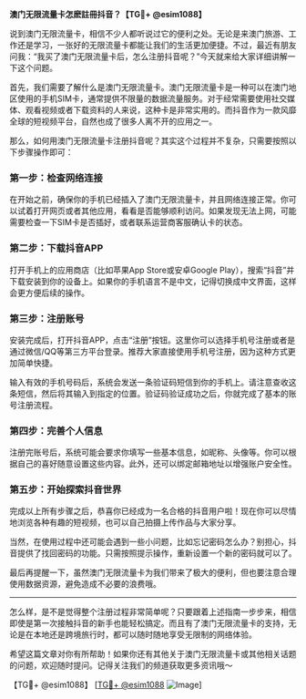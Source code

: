 **澳门无限流量卡怎麽註冊抖音？【TG💪+ @esim1088】**

说到澳门无限流量卡，相信不少人都听说过它的便利之处。无论是来澳门旅游、工作还是学习，一张好的无限流量卡都能让我们的生活更加便捷。不过，最近有朋友问我：“我买了澳门无限流量卡后，怎么注册抖音呢？”今天就来给大家详细讲解一下这个问题。

首先，我们需要了解什么是澳门无限流量卡。澳门无限流量卡是一种可以在澳门地区使用的手机SIM卡，通常提供不限量的数据流量服务。对于经常需要使用社交媒体、观看视频或者下载资料的人来说，这种卡是非常实用的。而抖音作为一款风靡全球的短视频平台，自然也成了很多人离不开的应用之一。

那么，如何用澳门无限流量卡注册抖音呢？其实这个过程并不复杂，只需要按照以下步骤操作即可：

### 第一步：检查网络连接

在开始之前，确保你的手机已经插入了澳门无限流量卡，并且网络连接正常。你可以试着打开网页或者其他应用，看看是否能够顺利访问。如果发现无法上网，可能需要检查一下SIM卡是否插好，或者联系运营商客服确认卡的状态。

### 第二步：下载抖音APP

打开手机上的应用商店（比如苹果App Store或安卓Google Play），搜索“抖音”并下载安装到你的设备上。如果你的手机语言不是中文，记得切换成中文界面，这样会更方便后续的操作。

### 第三步：注册账号

安装完成后，打开抖音APP，点击“注册”按钮。这里你可以选择手机号注册或者是通过微信/QQ等第三方平台登录。推荐大家直接使用手机号注册，因为这种方式更加简单快捷。

输入有效的手机号码后，系统会发送一条验证码短信到你的手机上。请注意查收这条短信，然后将其输入到指定的位置。验证码验证成功之后，你就完成了基本的账号注册流程。

### 第四步：完善个人信息

注册完账号后，系统可能会要求你填写一些基本信息，如昵称、头像等。你可以根据自己的喜好随意设置这些内容。此外，还可以绑定邮箱地址以增强账户安全性。

### 第五步：开始探索抖音世界

完成以上所有步骤之后，恭喜你已经成为一名合格的抖音用户啦！现在你可以尽情地浏览各种有趣的短视频，也可以自己拍摄上传作品与大家分享。

当然，在使用过程中还可能会遇到一些小问题，比如忘记密码怎么办？别担心，抖音提供了找回密码的功能。只需按照提示操作，重新设置一个新的密码就可以了。

最后再提醒一下，虽然澳门无限流量卡为我们带来了极大的便利，但也要注意合理使用数据资源，避免造成不必要的浪费哦。

---

怎么样，是不是觉得整个注册过程非常简单呢？只要跟着上述指南一步步来，相信即使是第一次接触抖音的新手也能轻松搞定。而且有了澳门无限流量卡的支持，无论是在本地还是跨境旅行时，都可以随时随地享受无限制的网络体验。

希望这篇文章对你有所帮助！如果你还有其他关于澳门无限流量卡或其他相关话题的问题，欢迎随时提问。记得关注我们的频道获取更多资讯哦～

【TG💪+ @esim1088】 [[TG💪+ @esim1088](https://t.me/s/esim1088) ![Image](https://i.postimg.cc/4NQfJmqS/Snipaste-2025-05-13-00-14-12.png)]